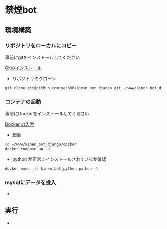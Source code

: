 # 禁煙bot

## 環境構築

### リポジトリをローカルにコピー

事前にgitをインストールしてください

[Gitのインストール](https://git-scm.com/book/ja/v2/%E4%BD%BF%E3%81%84%E5%A7%8B%E3%82%81%E3%82%8B-Git%E3%81%AE%E3%82%A4%E3%83%B3%E3%82%B9%E3%83%88%E3%83%BC%E3%83%AB)

- リポジトリのクローン

```sh
git clone git@github.com:yach36/kinen_bot_django.git ~/www/kinen_bot_django
```

### コンテナの起動

事前にDockerをインストールしてください

[Docker の入手](https://matsuand.github.io/docs.docker.jp.onthefly/get-docker/)

- 起動

```sh
cd ~/www/kinen_bot_django/docker
docker compose up -d
```

- python が正常にインストールされているか確認

```sh
docker exec -it kinen_bot_python python -V
```

### mysqlにデータを投入

-

## 実行

-
